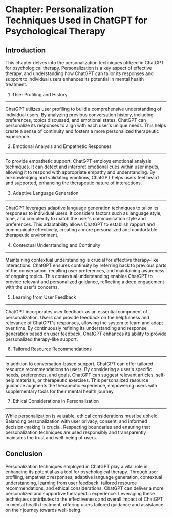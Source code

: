 Chapter: Personalization Techniques Used in ChatGPT for Psychological Therapy
=============================================================================

Introduction
------------

This chapter delves into the personalization techniques utilized in ChatGPT for psychological therapy. Personalization is a key aspect of effective therapy, and understanding how ChatGPT can tailor its responses and support to individual users enhances its potential in mental health treatment.

1. User Profiling and History
-----------------------------

ChatGPT utilizes user profiling to build a comprehensive understanding of individual users. By analyzing previous conversation history, including preferences, topics discussed, and emotional states, ChatGPT can personalize its responses to align with each user's unique needs. This helps create a sense of continuity and fosters a more personalized therapeutic experience.

2. Emotional Analysis and Empathetic Responses
----------------------------------------------

To provide empathetic support, ChatGPT employs emotional analysis techniques. It can detect and interpret emotional cues within user inputs, allowing it to respond with appropriate empathy and understanding. By acknowledging and validating emotions, ChatGPT helps users feel heard and supported, enhancing the therapeutic nature of interactions.

3. Adaptive Language Generation
-------------------------------

ChatGPT leverages adaptive language generation techniques to tailor its responses to individual users. It considers factors such as language style, tone, and complexity to match the user's communication style and preferences. This adaptability allows ChatGPT to establish rapport and communicate effectively, creating a more personalized and comfortable therapeutic environment.

4. Contextual Understanding and Continuity
------------------------------------------

Maintaining contextual understanding is crucial for effective therapy-like interactions. ChatGPT ensures continuity by referring back to previous parts of the conversation, recalling user preferences, and maintaining awareness of ongoing topics. This contextual understanding enables ChatGPT to provide relevant and personalized guidance, reflecting a deep engagement with the user's concerns.

5. Learning from User Feedback
------------------------------

ChatGPT incorporates user feedback as an essential component of personalization. Users can provide feedback on the helpfulness and relevance of ChatGPT's responses, allowing the system to learn and adapt over time. By continuously refining its understanding and response generation based on user feedback, ChatGPT enhances its ability to provide personalized therapy-like support.

6. Tailored Resource Recommendations
------------------------------------

In addition to conversation-based support, ChatGPT can offer tailored resource recommendations to users. By considering a user's specific needs, preferences, and goals, ChatGPT can suggest relevant articles, self-help materials, or therapeutic exercises. This personalized resource guidance augments the therapeutic experience, empowering users with supplementary tools for their mental health journey.

7. Ethical Considerations in Personalization
--------------------------------------------

While personalization is valuable, ethical considerations must be upheld. Balancing personalization with user privacy, consent, and informed decision-making is crucial. Respecting boundaries and ensuring that personalization techniques are used responsibly and transparently maintains the trust and well-being of users.

Conclusion
----------

Personalization techniques employed in ChatGPT play a vital role in enhancing its potential as a tool for psychological therapy. Through user profiling, empathetic responses, adaptive language generation, contextual understanding, learning from user feedback, tailored resource recommendations, and ethical considerations, ChatGPT can deliver a more personalized and supportive therapeutic experience. Leveraging these techniques contributes to the effectiveness and overall impact of ChatGPT in mental health treatment, offering users tailored guidance and assistance on their journey towards well-being.
